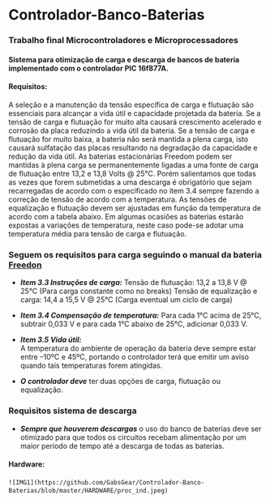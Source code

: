 # Controlador-Banco-Baterias


### Trabalho final Microcontroladores e Microprocessadores
#### Sistema para otimização de carga e descarga de bancos de bateria implementado com o controlador PIC 16f877A.

#### Requisitos:

A seleção e a manutenção da tensão específica de carga e flutuação são essenciais para alcançar a vida útil e capacidade projetada da bateria. Se a tensão de carga e flutuação for muito alta causará crescimento acelerado e corrosão da placa reduzindo a vida útil da bateria. Se a tensão de carga e flutuação for muito baixa, a bateria não será mantida a plena carga, isto
causará sulfatação das placas resultando na degradação da capacidade e redução da vida útil. As baterias estacionárias Freedom podem ser mantidas à plena carga se permanentemente ligadas a uma fonte de carga de flutuação entre 13,2 e 13,8 Volts @ 25°C. Porém salientamos que todas as vezes que forem submetidas a uma descarga é obrigatório que sejam recarregadas de acordo com o especificado no item 3.4 sempre fazendo a correção de tensão de acordo com a temperatura.
As tensões de equalização e flutuação devem ser ajustadas em função da temperatura de acordo com a tabela abaixo.
Em algumas ocasiões as baterias estarão expostas a variações de temperatura, neste caso pode-se adotar uma temperatura média para tensão de carga e flutuação. 


### Seguem os requisitos para carga seguindo o manual da bateria [Freedon](http://www.logik.com.br/download/ManualTecnicoBateriasFreedom.pdf)

+  ***Item 3.3 Instruções de carga:***
    Tensão de flutuação: 13,2 a 13,8 V @ 25°C (Para carga constante como no breaks)
    Tensão de equalização e carga: 14,4 a 15,5 V @ 25°C (Carga eventual um ciclo de carga)
+  ***Item 3.4  Compensação de temperatura:*** 
    Para cada 1°C acima de 25°C, subtrair 0,033 V e para cada 1°C abaixo de 25°C, adicionar
    0,033 V. 
+ ***Item 3.5 Vida útil:***  
    A temperatura do ambiente de operação da bateria deve sempre estar entre –10ºC e 45ºC, portando o controlador terá que emitir um aviso quando tais temperaturas forem atingidas.

+ ***O controlador deve*** ter duas opções de carga, flutuação ou equalização.

### Requisitos sistema de descarga
+ ***Sempre que houverem descargas*** o uso do banco de baterias deve ser otimizado para que todos os circuitos recebam alimentação por um maior período de tempo até a descarga de todas as baterias.


#### Hardware:
    ![IMG1](https://github.com/GabsGear/Controlador-Banco-Baterias/blob/master/HARDWARE/proc_ind.jpeg)
